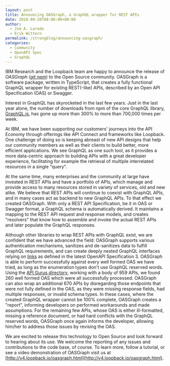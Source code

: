 ```yaml
---
layout: post
title: Announcing OASGraph, a GraphQL wrapper for REST APIs
date: 2018-09-26T08:00:00+00:00
author: 
  - Jim A. Laredo 
  - Erik Wittern
permalink: /strongblog/announcing-oasgraph/
categories:
  - Community
  - OpenAPI Spec
  - GraphQL
---
```

IBM Research and the Loopback team are happy to announce the release of _OASGraph_ ([_git_](https://github.com/strongloop/oasgraph),[_npm_](https://www.npmjs.com/package/oasgraph)) to the Open Source community. OASGraph is a software package, written in TypeScript, that creates a fully functional GraphQL wrapper for existing REST(-like) APIs, described by an Open API Specification (OAS) or Swagger.
 
<!--more-->

Interest in GraphQL has skyrocketed in the last few years. Just in the last year alone, the number of downloads from npm of the core GraphQL library, [GraphQL.js](https://www.npmjs.com/package/graphql),  has gone up more than 300% to more than 700,000 times per week.  

At IBM, we have been supporting our customers' journeys into the API Economy through offerings like API Connect and frameworks like Loopback. One challenge of doing so is keeping abreast of new API designs that help our community members as well as their clients to build better, more efficient applications. We see GraphQL as one such tool, as it provides a more data-centric approach to building APIs with a great developer experience, facilitating for example the retrieval of multiple interrelated resources in a single "query".

At the same time, many enterprises and the community at large have invested in REST APIs and have a portfolio of APIs, which manage and provide access to many resources stored in variety of services, old and new alike. We believe that REST APIs will continue to coexist with GraphQL APIs, and in many cases act as backend to new GraphQL APIs. To that effect we created OASGraph. With only a REST API Specification, be it in OAS or Swagger format, a GraphQL schema is automatically derived. It maintains a mapping to the REST API request and response models, and creates "resolvers" that know how to assemble and invoke the actual REST APIs and later populate the GraphQL responses.

Although other libraries to wrap REST APIs with GraphQL exist, we are confident that we have advanced the field: OASGraph supports various authentication mechanisms, sanitizes and de-sanitizes data to fulfill GraphQL requirements, and can create deeply nested GraphQL interfaces relying on [links](https://github.com/OAI/OpenAPI-Specification/blob/master/versions/3.0.0.md#linkObject) as defined in the latest OpenAPI Specification 3. OASGraph is able to perform successfully against every well formed OAS we have tried, as long as the enumeration types don't use GraphQL reserved words. Using the [API Gurus directory](https://apis.guru/openapi-directory), working with a body of 959 APIs, we found 260 well formed OAS which were all successfully processed. OASGraph can also wrap an additional 670 APIs by disregarding those endpoints that were not fully defined in the OAS, as they were missing response fields, had multiple responses, or invalid schema types. In these cases, where the created GraphQL wrapper cannot be 100% complete, OASGraph creates a "report", informing developers on performed workarounds and made assumptions. For the remaining few APIs, whose OAS is either ill-formatted, missing a reference document, or had hard conflicts with the GraphQL reserved words, OASGraph once again informs the developer, allowing him/her to address those issues by revising the OAS.

We are excited to release this technology to Open Source and look forward to hearing about its use. We welcome the reporting of any issues and contributions to the code base, of course. To learn more, follow a tutorial, or see a video demonstration of OASGraph visit us at [http://v4.loopback.io/oasgraph.html](http://v4.loopback.io/oasgraph.html).
